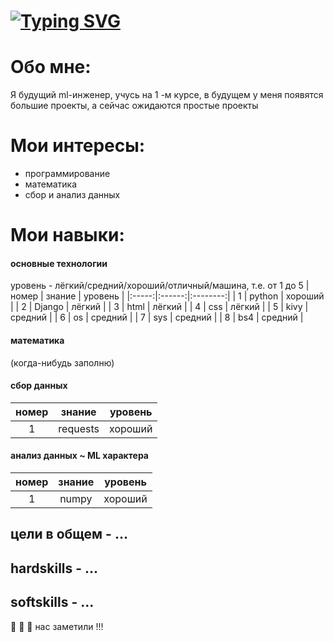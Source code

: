 # [![Typing SVG](https://readme-typing-svg.herokuapp.com?font=Oswald&size=32&pause=1000&color=F70C0C&background=C146FF00&repeat=false&width=435&height=70&lines=%D0%AF+%D0%98%D0%B2%D0%B0%D0%BD%D0%BE%D0%B2+%D0%92%D0%BB%D0%B0%D0%B4%D0%B8%D1%81%D0%BB%D0%B0%D0%B2;%D0%94%D0%BE%D0%B1%D1%80%D0%BE+%D0%BF%D0%BE%D0%B6%D0%B0%D0%BB%D0%BE%D0%B2%D0%B0%D1%82%D1%8C+%D0%B2+%D0%BC%D0%BE%D0%B9+%D0%BF%D1%80%D0%BE%D1%84%D0%B8%D0%BB%D1%8C)](https://git.io/typing-svg)

# Обо мне:
Я будущий ml-инженер, учусь на 1 -м курсе, в будущем у меня появятся большие проекты, а сейчас ожидаются простые проекты

# Мои интересы:
- программирование
- математика
- сбор и анализ данных

# Мои навыки:
#### основные технологии
уровень - лёгкий/средний/хороший/отличный/машина, т.е. от 1 до 5
| номер  | знание | уровень |
|:-----:|:------:|:--------:|
|   1   | python | хороший  |
|   2   | Django | лёгкий   |
|   3   | html   | лёгкий   |
|   4   | css    | лёгкий   |
|   5   | kivy   | средний  |
|   6   | os     | средний  |
|   7   | sys    | средний  |
|   8   | bs4    | средний  |

#### математика
(когда-нибудь заполню)
#### сбор данных
| номер  |  знание  | уровень  |
|:------:|:--------:|:--------:|
|   1    | requests | хороший  |
 
#### анализ данных ~ ML характера
| номер  |  знание  | уровень  |
|:------:|:--------:|:--------:|
|   1    |  numpy   | хороший  |

## цели в общем - ...
## hardskills - ...
## softskills - ...

:bug: :bug: :bug: нас заметили !!!
